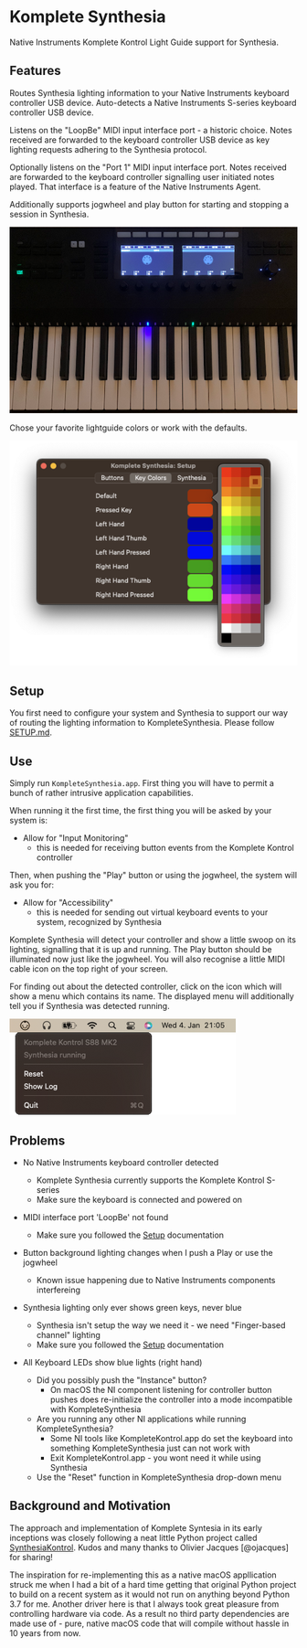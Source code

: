 # Komplete Synthesia

Native Instruments Komplete Kontrol Light Guide support for Synthesia.

## Features

Routes Synthesia lighting information to your Native Instruments keyboard controller USB device. Auto-detects a Native Instruments S-series keyboard controller USB device.

Listens on the "LoopBe" MIDI input interface port - a historic choice. Notes received are forwarded to the keyboard controller USB device as key lighting requests adhering to the Synthesia protocol.

Optionally listens on the "Port 1" MIDI input interface port. Notes received are forwarded to the keyboard controller signalling user initiated notes played. That interface is a feature of the Native Instruments Agent.

Additionally supports jogwheel and play button for starting and stopping a session in Synthesia.

![In Action](site/images/ButtonsAndLightGuide.png)

Chose your favorite lightguide colors or work with the defaults.

![Lightguide Setup](site/images/Setup_Dialog.png)

## Setup

You first need to configure your system and Synthesia to support our way of routing the lighting information to KompleteSynthesia. Please follow [SETUP.md](SETUP.md).

## Use

Simply run `KompleteSynthesia.app`. First thing you will have to permit a bunch of rather intrusive application capabilities.

When running it the first time, the first thing you will be asked by your system is:

- Allow for "Input Monitoring"
    - this is needed for receiving button events from the Komplete Kontrol controller

Then, when pushing the "Play" button or using the jogwheel, the system will ask you for:

- Allow for "Accessibility"
    - this is needed for sending out virtual keyboard events to your system, recognized by Synthesia

Komplete Synthesia will detect your controller and show a little swoop on its lighting, signalling that it is up and running. The Play button should be illuminated now just like the jogwheel. You will also recognise a little MIDI cable icon on the top right of your screen.

For finding out about the detected controller, click on the icon which will show a menu which contains its name. The displayed menu will additionally tell you if Synthesia was detected running.

![Komplete Synthesia](site/images/KompleteSynthesia.png)

## Problems

- No Native Instruments keyboard controller detected
    - Komplete Synthesia currently supports the Komplete Kontrol S-series
    - Make sure the keyboard is connected and powered on
  
- MIDI interface port 'LoopBe' not found
    - Make sure you followed the [Setup](#setup) documentation

- Button background lighting changes when I push a Play or use the jogwheel
    - Known issue happening due to Native Instruments components interfereing
    
- Synthesia lighting only ever shows green keys, never blue
    - Synthesia isn't setup the way we need it - we need "Finger-based channel" lighting
    - Make sure you followed the [Setup](#setup) documentation

- All Keyboard LEDs show blue lights (right hand)
    - Did you possibly push the "Instance" button?
        - On macOS the NI component listening for controller button pushes does re-initialize the controller into a mode incompatible with KompleteSynthesia
    - Are you running any other NI applications while running KompleteSynthesia?
        - Some NI tools like KompleteKontrol.app do set the keyboard into something KompleteSynthesia just can not work with
        - Exit KompleteKontrol.app - you wont need it while using Synthesia
    - Use the "Reset" function in KompleteSynthesia drop-down menu

## Background and Motivation

The approach and implementation of Komplete Syntesia in its early inceptions was closely following a neat little Python project called [SynthesiaKontrol](https://github.com/ojacques/SynthesiaKontrol).
Kudos and many thanks to Olivier Jacques [@ojacques] for sharing!

The inspiration for re-implementing this as a native macOS appllication struck me when I had a bit of a hard time getting that original Python project to build on a recent system as it would not run on anything beyond Python 3.7 for me. Another driver here is that I always took great pleasure from controlling hardware via code. As a result no third party dependencies are made use of - pure, native macOS code that will compile without hassle in 10 years from now.
